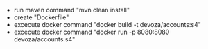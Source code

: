 - run maven command "mvn clean install"
- create "Dockerfile"
- excecute docker command "docker build -t devoza/accounts:s4"
- excecute docker command "docker run -p 8080:8080 devoza/accounts:s4"